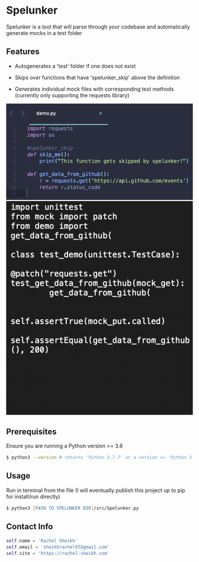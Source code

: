 # Spelunker

Spelunker is a tool that will parse through your codebase and automatically generate mocks in a test folder

## Features
- Autogenerates a 'test' folder if one does not exist

- Skips over functions that have 'spelunker_skip' above the definition

- Generates individual mock files with corresponding test methods (currently only supporting the requests library)

![alt text](img/demo_file.png "Input File")
![alt text](img/demo_output.png "Output File")

## Prerequisites

Ensure you are running a Python version >= 3.6

```zsh
$ python3 --version # returns 'Python 3.7.7' or a version >= 'Python 3.6'
```

## Usage

Run in terminal from the file (I will eventually publish this project up to pip for install/run directly)

```zsh
$ python3 [PATH TO SPELUNKER DIR]/src/Spelunker.py
```

## Contact Info

```python
self.name = 'Rachel Sheikh'
self.email = 'sheikhrachel97@gmail.com'
self.site = 'https://rachel-sheikh.com'
```
